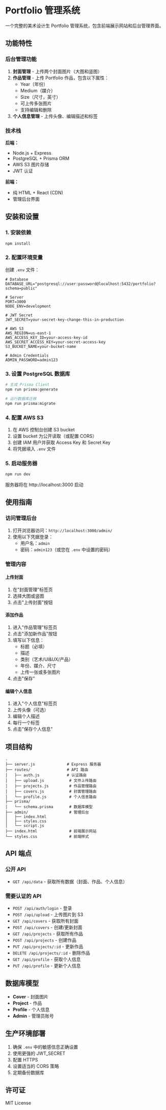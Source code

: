 # Portfolio 管理系统

一个完整的美术设计生 Portfolio 管理系统，包含前端展示网站和后台管理界面。

## 功能特性

### 后台管理功能
1. **封面管理** - 上传两个封面图片（大图和竖图）
2. **作品管理** - 上传 Portfolio 作品，包含以下属性：
   - Year（年份）
   - Medium（媒介）
   - Size（尺寸，英寸）
   - 可上传多张图片
   - 支持编辑和删除
3. **个人信息管理** - 上传头像、编辑描述和标签

### 技术栈

**后端：**
- Node.js + Express
- PostgreSQL + Prisma ORM
- AWS S3 图片存储
- JWT 认证

**前端：**
- 纯 HTML + React (CDN)
- 管理后台界面

## 安装和设置

### 1. 安装依赖

```bash
npm install
```

### 2. 配置环境变量

创建 `.env` 文件：

```env
# Database
DATABASE_URL="postgresql://user:password@localhost:5432/portfolio?schema=public"

# Server
PORT=3000
NODE_ENV=development

# JWT Secret
JWT_SECRET=your-secret-key-change-this-in-production

# AWS S3
AWS_REGION=us-east-1
AWS_ACCESS_KEY_ID=your-access-key-id
AWS_SECRET_ACCESS_KEY=your-secret-access-key
S3_BUCKET_NAME=your-bucket-name

# Admin Credentials
ADMIN_PASSWORD=admin123
```

### 3. 设置 PostgreSQL 数据库

```bash
# 生成 Prisma Client
npm run prisma:generate

# 运行数据库迁移
npm run prisma:migrate
```

### 4. 配置 AWS S3

1. 在 AWS 控制台创建 S3 bucket
2. 设置 bucket 为公开读取（或配置 CORS）
3. 创建 IAM 用户并获取 Access Key 和 Secret Key
4. 将凭据填入 `.env` 文件

### 5. 启动服务器

```bash
npm run dev
```

服务器将在 http://localhost:3000 启动

## 使用指南

### 访问管理后台

1. 打开浏览器访问：`http://localhost:3000/admin/`
2. 使用以下凭据登录：
   - 用户名：`admin`
   - 密码：`admin123`（或您在 `.env` 中设置的密码）

### 管理内容

#### 上传封面
1. 在"封面管理"标签页
2. 选择大图或竖图
3. 点击"上传封面"按钮

#### 添加作品
1. 进入"作品管理"标签页
2. 点击"添加新作品"按钮
3. 填写以下信息：
   - 标题（必填）
   - 描述
   - 类别（艺术/UI&UX/产品）
   - 年份、媒介、尺寸
   - 上传一张或多张图片
4. 点击"保存"

#### 编辑个人信息
1. 进入"个人信息"标签页
2. 上传头像（可选）
3. 编辑个人描述
4. 每行一个标签
5. 点击"保存个人信息"

## 项目结构

```
.
├── server.js              # Express 服务器
├── routes/                # API 路由
│   ├── auth.js            # 认证路由
│   ├── upload.js           # 文件上传路由
│   ├── projects.js         # 作品管理路由
│   ├── covers.js           # 封面管理路由
│   └── profile.js          # 个人信息路由
├── prisma/
│   └── schema.prisma       # 数据库模型
├── admin/                  # 管理后台
│   ├── index.html
│   ├── styles.css
│   └── script.js
├── index.html              # 前端展示网站
└── styles.css              # 前端样式
```

## API 端点

### 公开 API
- `GET /api/data` - 获取所有数据（封面、作品、个人信息）

### 需要认证的 API
- `POST /api/auth/login` - 登录
- `POST /api/upload` - 上传图片到 S3
- `GET /api/covers` - 获取所有封面
- `POST /api/covers` - 创建/更新封面
- `GET /api/projects` - 获取所有作品
- `POST /api/projects` - 创建作品
- `PUT /api/projects/:id` - 更新作品
- `DELETE /api/projects/:id` - 删除作品
- `GET /api/profile` - 获取个人信息
- `PUT /api/profile` - 更新个人信息

## 数据库模型

- **Cover** - 封面图片
- **Project** - 作品
- **Profile** - 个人信息
- **Admin** - 管理员账号

## 生产环境部署

1. 确保 `.env` 中的敏感信息正确设置
2. 使用更强的 JWT_SECRET
3. 配置 HTTPS
4. 设置适当的 CORS 策略
5. 定期备份数据库

## 许可证

MIT License

